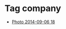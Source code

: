 <!--
title: Tag company
date: 2020-06-28T14:38:48.291Z
tags:
-->
# Tag company

 * [Photo 2014-09-06 18](96803637712.md)